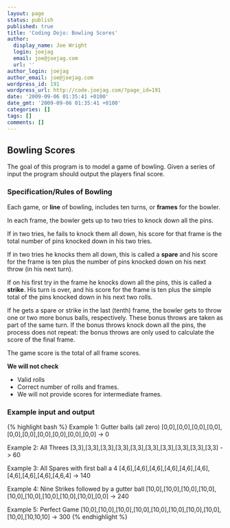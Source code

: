 ```yaml
---
layout: page
status: publish
published: true
title: 'Coding Dojo: Bowling Scores'
author:
  display_name: Joe Wright
  login: joejag
  email: joe@joejag.com
  url: ''
author_login: joejag
author_email: joe@joejag.com
wordpress_id: 191
wordpress_url: http://code.joejag.com/?page_id=191
date: '2009-09-06 01:35:41 +0100'
date_gmt: '2009-09-06 01:35:41 +0100'
categories: []
tags: []
comments: []
---
```

<h2>Bowling Scores</h2>
<p>The goal of this program is to model a game of bowling. Given a series of input the program should output the players final score.</p>

<h3>Specification&#47;Rules of Bowling</h3>
<p>Each game, or <b>line</b> of bowling, includes ten turns, or <b>frames</b> for the bowler.</p>
<p>In each frame, the bowler gets up to two tries to knock down all the pins.</p>
<p>If in two tries, he fails to knock them all down, his score for that frame is the total number of pins knocked down in his two tries.</p>
<p>If in two tries he knocks them all down, this is called a <b>spare</b> and his score for the frame is ten plus the number of pins knocked down on his next throw (in his next turn).</p>
<p>If on his first try in the frame he knocks down all the pins, this is called a <b>strike</b>. His turn is over, and his score for the frame is ten plus the simple total of the pins knocked down in his next two rolls.</p>
<p>If he gets a spare or strike in the last (tenth) frame, the bowler gets to throw one or two more bonus balls, respectively. These bonus throws are taken as part of the same turn. If the bonus throws knock down all the pins, the process does not repeat: the bonus throws are only used to calculate the score of the final frame.</p>
<p>The game score is the total of all frame scores.</p>
<p><b>We will not check</b></p>
<ul>
<li>Valid rolls</li>
<li>Correct number of rolls and frames.</li>
<li>We will not provide scores for intermediate frames.</li>
</ul>

<h3>Example input and output</h3>

{% highlight bash %}
Example 1: Gutter balls (all zero)
[0,0],[0,0],[0,0],[0,0],[0,0],[0,0],[0,0],[0,0],[0,0],[0,0]
-> 0

Example 2: All Threes
[3,3],[3,3],[3,3],[3,3],[3,3],[3,3],[3,3],[3,3],[3,3],[3,3]
-> 60

Example 3: All Spares with first ball a 4
[4,6],[4,6],[4,6],[4,6],[4,6],[4,6],[4,6],[4,6],[4,6],[4,6,4]
-> 140

Example 4: Nine Strikes followed by a gutter ball
[10,0],[10,0],[10,0],[10,0],[10,0],[10,0],[10,0],[10,0],[10,0],[0,0]
-> 240

Example 5: Perfect Game
[10,0],[10,0],[10,0],[10,0],[10,0],[10,0],[10,0],[10,0],[10,0],[10,10,10]
-> 300
{% endhighlight %}
